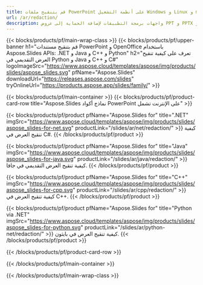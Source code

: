```yaml
---
title: قم بتنقيح ملفات PowerPoint على أنظمة التشغيل Windows و Linux و macOS
url: /ar/redaction/
description: واجهات برمجة التطبيقات لإضافة الحماية إلى عروض PPT و PPTX و ODP
---
```


{{< blocks/products/pf/main-wrap-class >}}
{{< blocks/products/pf/upper-banner h1="قم بتنقيح مستندات PowerPoint و OpenOffice باستخدام Aspose.Slides APIs: .NET و Java و C++ و Python" h2="تعرف على كيفية تنقيح العرض التقديمي في Python و Java و C++ و C#" logoImageSrc="https://www.aspose.cloud/templates/aspose/img/products/slides/aspose_slides.svg" pfName="Aspose.Slides" downloadUrl="https://releases.aspose.com/slides" tryOnlineUrl="https://products.aspose.app/slides/family/" >}}

{{< blocks/products/pf/main-container >}}
{{< blocks/products/pf/product-card-row title="Aspose.Slides نماذج أكواد PowerPoint على الإنترنت تشمل" >}}

{{< blocks/products/pf/product pfName="Aspose.Slides for" title=".NET" imgSrc="https://www.aspose.cloud/templates/aspose/img/products/slides/aspose_slides-for-net.svg" productLink="/slides/ar/net/redaction/" >}}
كيفية تنقيح العرض في C#.
{{< /blocks/products/pf/product >}}

{{< blocks/products/pf/product pfName="Aspose.Slides for" title="Java" imgSrc="https://www.aspose.cloud/templates/aspose/img/products/slides/aspose_slides-for-java.svg" productLink="/slides/ar/java/redaction/" >}}
كيفية تنقيح العرض التقديمي في جافا.
{{< /blocks/products/pf/product >}}

{{< blocks/products/pf/product pfName="Aspose.Slides for" title="C++" imgSrc="https://www.aspose.cloud/templates/aspose/img/products/slides/aspose_slides-for-cpp.svg" productLink="/slides/ar/cpp/redaction/" >}}
كيفية تنقيح العرض في C++.
{{< /blocks/products/pf/product >}}

{{< blocks/products/pf/product pfName="Aspose.Slides for" title="Python via .NET" imgSrc="https://www.aspose.cloud/templates/aspose/img/products/slides/aspose_slides-for-python.svg" productLink="/slides/ar/python-net/redaction/" >}}
كيفية تنقيح العرض في بايثون.
{{< /blocks/products/pf/product >}}

{{< /blocks/products/pf/product-card-row >}}

{{< /blocks/products/pf/main-container >}}

{{< /blocks/products/pf/main-wrap-class >}}
